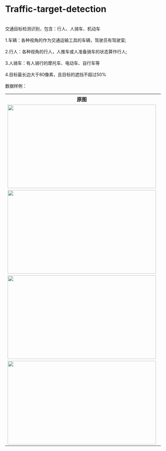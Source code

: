 # Traffic-target-detection
<br>交通目标检测识别，包含：行人、人骑车、机动车<br>
<br>1.车辆：各种视角的作为交通运输工具的车辆，驾驶员有驾驶室;<br>
<br>2.行人：各种视角的行人，人推车或人准备骑车的状态算作行人;<br>
<br>3.人骑车：有人骑行的摩托车、电动车、自行车等<br>
<br>4.目标最长边大于80像素，且目标的遮挡不超过50%<br>
<br>数据样例：<br>
<table>
  <tr>
    <th>原图</th>
    <th>标注样例</th>
  </tr>
  <tr>
    <td> <img src="https://github.com/cmhu/test/blob/master/dddd/103.jpg" width="480" height="270" /> </td>
    <td> <img src="https://github.com/cmhu/test/blob/master/dddd/103-1.jpg" width="480" height="270" /> </td>
  </tr>
  <tr>
    <td> <img src="https://github.com/cmhu/test/blob/master/dddd/1110.jpg" width="480" height="270" /> </td>
    <td> <img src="https://github.com/cmhu/test/blob/master/dddd/1110-1.jpg" width="480" height="270" /> </td>
  </tr>
  <tr>
    <td> <img src="https://github.com/cmhu/test/blob/master/dddd/6868.jpg" width="480" height="270" /> </td>
    <td> <img src="https://github.com/cmhu/test/blob/master/dddd/6868-1.jpg" width="480" height="270" /> </td>
  </tr>     
    <tr>
    <td> <img src="https://github.com/cmhu/test/blob/master/dddd/7308.jpg" width="480" height="270" /> </td>
    <td> <img src="https://github.com/cmhu/test/blob/master/dddd/7308-1.jpg" width="480" height="270" /> </td>
  </tr>  
</table>

    
      
      

